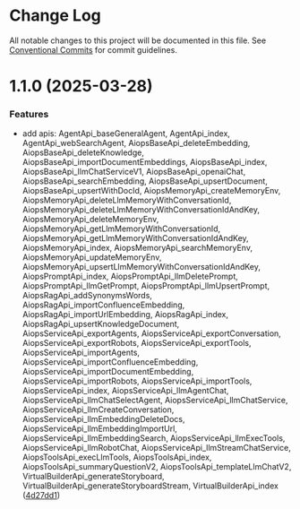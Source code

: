 # Change Log

All notable changes to this project will be documented in this file.
See [Conventional Commits](https://conventionalcommits.org) for commit guidelines.

# 1.1.0 (2025-03-28)

### Features

- add apis: AgentApi_baseGeneralAgent, AgentApi_index, AgentApi_webSearchAgent, AiopsBaseApi_deleteEmbedding, AiopsBaseApi_deleteKnowledge, AiopsBaseApi_importDocumentEmbeddings, AiopsBaseApi_index, AiopsBaseApi_llmChatServiceV1, AiopsBaseApi_openaiChat, AiopsBaseApi_searchEmbedding, AiopsBaseApi_upsertDocument, AiopsBaseApi_upsertWithDocId, AiopsMemoryApi_createMemoryEnv, AiopsMemoryApi_deleteLlmMemoryWithConversationId, AiopsMemoryApi_deleteLlmMemoryWithConversationIdAndKey, AiopsMemoryApi_deleteMemoryEnv, AiopsMemoryApi_getLlmMemoryWithConversationId, AiopsMemoryApi_getLlmMemoryWithConversationIdAndKey, AiopsMemoryApi_index, AiopsMemoryApi_searchMemoryEnv, AiopsMemoryApi_updateMemoryEnv, AiopsMemoryApi_upsertLlmMemoryWithConversationIdAndKey, AiopsPromptApi_index, AiopsPromptApi_llmDeletePrompt, AiopsPromptApi_llmGetPrompt, AiopsPromptApi_llmUpsertPrompt, AiopsRagApi_addSynonymsWords, AiopsRagApi_importConfluenceEmbedding, AiopsRagApi_importUrlEmbedding, AiopsRagApi_index, AiopsRagApi_upsertKnowledgeDocument, AiopsServiceApi_exportAgents, AiopsServiceApi_exportConversation, AiopsServiceApi_exportRobots, AiopsServiceApi_exportTools, AiopsServiceApi_importAgents, AiopsServiceApi_importConfluenceEmbedding, AiopsServiceApi_importDocumentEmbedding, AiopsServiceApi_importRobots, AiopsServiceApi_importTools, AiopsServiceApi_index, AiopsServiceApi_llmAgentChat, AiopsServiceApi_llmChatSelectAgent, AiopsServiceApi_llmChatService, AiopsServiceApi_llmCreateConversation, AiopsServiceApi_llmEmbeddingDeleteDocs, AiopsServiceApi_llmEmbeddingImportUrl, AiopsServiceApi_llmEmbeddingSearch, AiopsServiceApi_llmExecTools, AiopsServiceApi_llmRobotChat, AiopsServiceApi_llmStreamChatService, AiopsToolsApi_execLlmTools, AiopsToolsApi_index, AiopsToolsApi_summaryQuestionV2, AiopsToolsApi_templateLlmChatV2, VirtualBuilderApi_generateStoryboard, VirtualBuilderApi_generateStoryboardStream, VirtualBuilderApi_index ([4d27dd1](https://github.com/easyops-cn/next-providers/commit/4d27dd18569acf7b2b77c642ad73887cce47c6fd))

